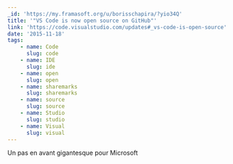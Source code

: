 ```yaml
---
_id: 'https://my.framasoft.org/u/borisschapira/?yio34Q'
title: '"VS Code is now open source on GitHub"'
link: 'https://code.visualstudio.com/updates#_vs-code-is-open-source'
date: '2015-11-18'
tags:
    - name: Code
      slug: code
    - name: IDE
      slug: ide
    - name: open
      slug: open
    - name: sharemarks
      slug: sharemarks
    - name: source
      slug: source
    - name: Studio
      slug: studio
    - name: Visual
      slug: visual
---
```


<div class="markdown"><p>Un pas en avant gigantesque pour Microsoft
</p></div>
